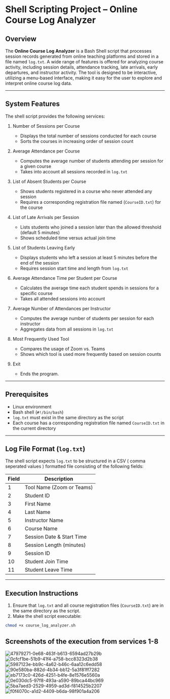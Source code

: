 # Shell Scripting Project – Online Course Log Analyzer

## Overview
The **Online Course Log Analyzer** is a Bash Shell script that processes session records generated from online teaching platforms and stored in a file named `log.txt`. A wide range of features is offered for analyzing course activity, including session details, attendance tracking, late arrivals, early departures, and instructor activity. The tool is designed to be interactive, utilizing a menu-based interface, making it easy for the user to explore and interpret online course log data.

---

## System Features
The shell script provides the following services:

1. Number of Sessions per Course
      - Displays the total number of sessions conducted for each course
      - Sorts the courses in increasing order of session count

2. Average Attendance per Course
      - Computes the average number of students attending per session for a given course
      - Takes into account all sessions recorded in `log.txt`

3. List of Absent Students per Course
      - Shows students registered in a course who never attended any session
      - Requires a corresponding registration file named (`CourseID.txt`) for the course 

4. List of Late Arrivals per Session
      - Lists students who joined a session later than the allowed threshold (default 5 minutes)
      - Shows scheduled time versus actual join time

5. List of Students Leaving Early
      - Displays students who left a session at least 5 minutes before the end of the session 
      - Requires session start time and length from `log.txt`

6. Average Attendance Time per Student per Course
      - Calculates the average time each student spends in sessions for a specific course
      - Takes all attended sessions into account

7. Average Number of Attendances per Instructor
      - Computes the average number of students per session for each instructor
      - Aggregates data from all sessions in `log.txt`

8. Most Frequently Used Tool
      - Compares the usage of Zoom vs. Teams
      - Shows which tool is used more frequently based on session counts

9. Exit
      - Ends the program.

---

## Prerequisites
- Linux environment
- Bash shell (`#!/bin/bash`)
- `log.txt` must exist in the same directory as the script
- Each course has a corresponding registration file named `CourseID.txt` in the current directory

---

## Log File Format (`log.txt`)
The shell script expects `log.txt` to be structured in a CSV ( comma seperated values ) formatted file consisting of the following fields:

| Field | Description |
|-------|-------------|
| 1     | Tool Name (Zoom or Teams) |
| 2     | Student ID |
| 3     | First Name |
| 4     | Last Name |
| 5     | Instructor Name |
| 6     | Course Name |
| 7     | Session Date & Start Time |
| 8     | Session Length (minutes) |
| 9     | Session ID |
| 10    | Student Join Time |
| 11    | Student Leave Time |

---

## Execution Instructions 

1. Ensure that `log.txt` and all course registration files (`CourseID.txt`) are in the same directory as the script.
2. Make the shell script executable:

```bash
chmod +x course_log_analyzer.sh
```


## Screenshots of the execution from services 1-8
![47979271-0e68-463f-b613-6594ad27b29b](https://github.com/user-attachments/assets/13c60e41-9590-4494-a1cf-c4b2deda1617)
![0cfcf1be-51b9-41f4-a758-bcc8323d2b38](https://github.com/user-attachments/assets/62d88fda-0588-41b7-b4c9-1e1f460bafef)
![5987123e-bb9c-4a62-b46c-6aa12c6edd58](https://github.com/user-attachments/assets/479da35b-6c2e-4c5b-8594-fbcfa43dbb99)
![90e580ba-882d-4b34-bb12-5a3f81ff7282](https://github.com/user-attachments/assets/828e76f9-12c8-4d09-b563-b2cb49c75bf1)
![eb7173c0-426d-4251-b4fe-8e1576e5560a](https://github.com/user-attachments/assets/341e0951-d987-4238-9e75-65c1eb20e79e)
![0e030dc5-97f8-493a-a590-89bca44bc969](https://github.com/user-attachments/assets/c5c9d455-46a4-49d1-be87-58e0ae43bf50)
![5ba7aed3-2529-4959-ad3d-f814525b2207](https://github.com/user-attachments/assets/c15e8c37-ba7a-4df4-95e0-71931b8f30f3)
![f0f4070c-a1d2-4409-b6da-98f901a4a206](https://github.com/user-attachments/assets/0fed54f5-77ad-43ec-96ae-26959022f7f5)

